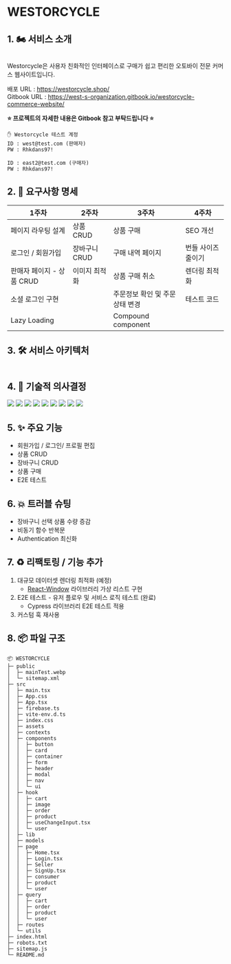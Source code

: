# WESTORCYCLE

## 1. 🏍️ 서비스 소개

<figure><img src="https://github.com/WestEastZ/Westorcycle/assets/85664676/e5452e93-8360-4fdb-adf4-5c26054c6bc0" alt=""><figcaption></figcaption></figure>

&#x20;Westorcycle은 사용자 친화적인 인터페이스로 구매가 쉽고 편리한 오토바이 전문 커머스 웹사이트입니다.

배포 URL : https://westorcycle.shop/ <br>
Gitbook URL : https://west-s-organization.gitbook.io/westorcycle-commerce-website/ <br>

**⭐️ 프로젝트의 자세한 내용은 Gitbook 참고 부탁드립니다 ⭐️**

```
✋ Westorcycle 테스트 계정
ID : west@test.com (판매자)
PW : Rhkdans97!

ID : east2@test.com (구매자)
PW : Rhkdans97!
```

## 2. 📜 요구사항 명세

| **1주차**                 | **2주차**     | **3주차**                       | **4주차**          |
| ------------------------- | ------------- | ------------------------------- | ------------------ |
| 페이지 라우팅 설계        | 상품 CRUD     | 상품 구매                       | SEO 개선           |
| 로그인 / 회원가입         | 장바구니 CRUD | 구매 내역 페이지                | 번들 사이즈 줄이기 |
| 판매자 페이지 - 상품 CRUD | 이미지 최적화 | 상품 구매 취소                  | 렌더링 최적화      |
| 소셜 로그인 구현          |               | 주문정보 확인 및 주문 상태 변경 | 테스트 코드        |
| Lazy Loading              |               | Compound component              |                    |

## 3. 🛠️ 서비스 아키텍처

<figure><img src="https://github.com/WestEastZ/Westorcycle/assets/85664676/29aafbca-61b6-4fba-9d5a-e745646ffedb" alt=""><figcaption></figcaption></figure>

## 4. 🔧 기술적 의사결정

![](https://img.shields.io/badge/react-61DAFB?style=for-the-badge&logo=react&logoColor=black) ![](https://img.shields.io/badge/typescript-3178C6?style=for-the-badge&logo=typescript&logoColor=white) ![](https://img.shields.io/badge/reactquery-FF4154?style=for-the-badge&logo=reactquery&logoColor=white) ![](https://img.shields.io/badge/firebase-FFCA28?style=for-the-badge&logo=firebase&logoColor=black) ![](https://img.shields.io/badge/tailwindcss-06B6D4?style=for-the-badge&logo=tailwindcss&logoColor=white) ![](https://img.shields.io/badge/vite-646CFF?style=for-the-badge&logo=vite&logoColor=white) ![](https://img.shields.io/badge/amazonaws-232F3E?style=for-the-badge&logo=amazonaws&logoColor=white) ![](https://img.shields.io/badge/amazons3-569A31?style=for-the-badge&logo=amazons3&logoColor=white) ![](https://img.shields.io/badge/cloudfront-764ABC?style=for-the-badge&logoColor=white)

## 5. ✨ 주요 기능

- 회원가입 / 로그인/ 프로필 편집
- 상품 CRUD
- 장바구니 CRUD
- 상품 구매
- E2E 테스트

## 6. 💥 트러블 슈팅

- 장바구니 선택 상품 수량 증감
- 비동기 함수 반복문
- Authentication 최신화

## 7. ♻️ 리팩토링 / 기능 추가

1.  대규모 데이터셋 렌더링 최적화 (예정)
    - [React-Window](https://github.com/bvaughn/react-window) 라이브러리 가상 리스트 구현
2.  E2E 테스트 - 유저 플로우 및 서비스 로직 테스트 (완료)
    - Cypress 라이브러리 E2E 테스트 적용
3.  커스텀 훅 재사용

## 8. 📦 파일 구조

```
📦 WESTORCYCLE
├─ public
│  ├─ mainTest.webp
│  └─ sitemap.xml
├─ src
│  ├─ main.tsx
│  ├─ App.css
│  ├─ App.tsx
│  ├─ firebase.ts
│  ├─ vite-env.d.ts
│  ├─ index.css
│  ├─ assets
│  ├─ contexts
│  ├─ components
│  │  ├─ button
│  │  ├─ card
│  │  ├─ container
│  │  ├─ form
│  │  ├─ header
│  │  ├─ modal
│  │  ├─ nav
│  │  └─ ui
│  ├─ hook
│  │  ├─ cart
│  │  ├─ image
│  │  ├─ order
│  │  ├─ product
│  │  ├─ useChangeInput.tsx
│  │  └─ user
│  ├─ lib
│  ├─ models
│  ├─ page
│  │  ├─ Home.tsx
│  │  ├─ Login.tsx
│  │  ├─ Seller
│  │  ├─ SignUp.tsx
│  │  ├─ consumer
│  │  ├─ product
│  │  └─ user
│  ├─ query
│  │  ├─ cart
│  │  ├─ order
│  │  ├─ product
│  │  └─ user
│  ├─ routes
│  └─ utils
├─ index.html
├─ robots.txt
├─ sitemap.js
└─ README.md

```
